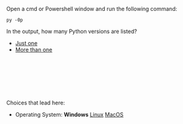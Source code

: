 

Open a cmd or Powershell window and run the following command:
```
py -0p
```

In the output, how many Python versions are listed?



- [Just one](ci-fix-vscode_a.md)
- [More than one](ci-fix-vscode_b.md)





<br><br><br>
------
Choices that lead here:
- Operating System: **Windows** [Linux](ci-vscode_b.md) [MacOS](ci-vscode_c.md)
